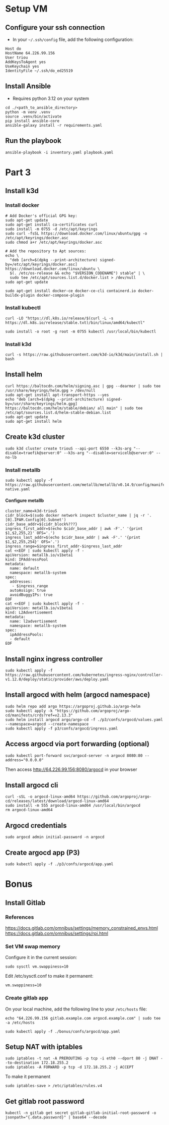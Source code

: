 # Setup VM

## Configure your ssh connection
    
* In your `~/.ssh/config` file, add the following configuration:
```text
Host do
HostName 64.226.99.156
User triou
AddKeysToAgent yes
UseKeychain yes
IdentityFile ~/.ssh/do_ed25519
```

## Install Ansible

* Requires python 3.12 on your system

```shell
cd ./<path_to_ansible_directory>
python -m venv .venv
source .venv/bin/activate
pip install ansible-core
ansible-galaxy install -r requirements.yaml
```

## Run the playbook

```shell
ansible-playbook -i inventory.yaml playbook.yaml 
```

# Part 3

## Install k3d

### Install docker
```shell
# Add Docker's official GPG key:
sudo apt-get update
sudo apt-get install ca-certificates curl
sudo install -m 0755 -d /etc/apt/keyrings
sudo curl -fsSL https://download.docker.com/linux/ubuntu/gpg -o /etc/apt/keyrings/docker.asc
sudo chmod a+r /etc/apt/keyrings/docker.asc

# Add the repository to Apt sources:
echo \
  "deb [arch=$(dpkg --print-architecture) signed-by=/etc/apt/keyrings/docker.asc] https://download.docker.com/linux/ubuntu \
  $(. /etc/os-release && echo "$VERSION_CODENAME") stable" | \
  sudo tee /etc/apt/sources.list.d/docker.list > /dev/null
sudo apt-get update

sudo apt-get install docker-ce docker-ce-cli containerd.io docker-buildx-plugin docker-compose-plugin
```

### Install kubectl

```shell
curl -LO "https://dl.k8s.io/release/$(curl -L -s https://dl.k8s.io/release/stable.txt)/bin/linux/amd64/kubectl"

sudo install -o root -g root -m 0755 kubectl /usr/local/bin/kubectl
```

### Install k3d
```shell
curl -s https://raw.githubusercontent.com/k3d-io/k3d/main/install.sh | bash
```

## Install helm
```shell
curl https://baltocdn.com/helm/signing.asc | gpg --dearmor | sudo tee /usr/share/keyrings/helm.gpg > /dev/null
sudo apt-get install apt-transport-https --yes
echo "deb [arch=$(dpkg --print-architecture) signed-by=/usr/share/keyrings/helm.gpg] https://baltocdn.com/helm/stable/debian/ all main" | sudo tee /etc/apt/sources.list.d/helm-stable-debian.list
sudo apt-get update
sudo apt-get install helm
```

## Create k3d cluster
```shell
sudo k3d cluster create triouS --api-port 6550 --k3s-arg "--disable=traefik@server:0" --k3s-arg "--disable=servicelb@server:0" --no-lb
```

### Install metallb
```shell
sudo kubectl apply -f https://raw.githubusercontent.com/metallb/metallb/v0.14.9/config/manifests/metallb-native.yaml
```

#### Configure metallb
```shell
cluster_name=k3d-triouS
cidr_block=$(sudo docker network inspect $cluster_name | jq -r '.[0].IPAM.Config[0].Subnet')
cidr_base_addr=${cidr_block%???}
ingress_first_addr=$(echo $cidr_base_addr | awk -F'.' '{print $1,$2,255,2}' OFS='.')
ingress_last_addr=$(echo $cidr_base_addr | awk -F'.' '{print $1,$2,255,254}' OFS='.')
ingress_range=$ingress_first_addr-$ingress_last_addr
cat <<EOF | sudo kubectl apply -f -
apiVersion: metallb.io/v1beta1
kind: IPAddressPool
metadata:
  name: default
  namespace: metallb-system
spec:
  addresses:
   - $ingress_range
  autoAssign: true
  avoidBuggyIPs: true
EOF
cat <<EOF | sudo kubectl apply -f -
apiVersion: metallb.io/v1beta1
kind: L2Advertisement
metadata:
  name: l2advertisement
  namespace: metallb-system
spec:
  ipAddressPools:
  - default
EOF
```

## Install nginx ingress controller

```shell
sudo kubectl apply -f https://raw.githubusercontent.com/kubernetes/ingress-nginx/controller-v1.12.0/deploy/static/provider/aws/deploy.yaml
```

## Install argocd with helm (argocd namespace)

```shell
sudo helm repo add argo https://argoproj.github.io/argo-helm
sudo kubectl apply -k "https://github.com/argoproj/argo-cd/manifests/crds?ref=v2.13.3"
sudo helm install argocd argo/argo-cd -f ./p3/confs/argocd/values.yaml --namespace=argocd --create-namespace
sudo kubectl apply -f p3/confs/argocd/ingress.yaml
```

## Access argocd via port forwarding (optional)
    
```shell
sudo kubectl port-forward svc/argocd-server -n argocd 8080:80 --address="0.0.0.0"
```
Then access http://64.226.99.156:8080/argocd in your browser

## Install argocd cli
```shell
curl -sSL -o argocd-linux-amd64 https://github.com/argoproj/argo-cd/releases/latest/download/argocd-linux-amd64
sudo install -m 555 argocd-linux-amd64 /usr/local/bin/argocd
rm argocd-linux-amd64
```

## Argocd credentials

```shell
sudo argocd admin initial-password -n argocd
```

## Create argocd app (P3)

```shell
sudo kubectl apply -f ./p3/confs/argocd/app.yaml
``` 

# Bonus

## Install Gitlab

### References

https://docs.gitlab.com/omnibus/settings/memory_constrained_envs.html
https://docs.gitlab.com/omnibus/settings/rpi.html

### Set VM swap memory

Configure it in the current session:
```shell
sudo sysctl vm.swappiness=10
```

Edit /etc/sysctl.conf to make it permanent:
```
vm.swappiness=10
``` 

### Create gitlab app

On your local machine, add the following line to your `/etc/hosts` file:
```shell
echo "64.226.99.156 gitlab.example.com argocd.example.com" | sudo tee -a /etc/hosts
```

```shell
sudo kubectl apply -f ./bonus/confs/argocd/app.yaml
```

## Setup NAT with iptables

```shell
sudo iptables -t nat -A PREROUTING -p tcp -i eth0 --dport 80 -j DNAT --to-destination 172.18.255.2
sudo iptables -A FORWARD -p tcp -d 172.18.255.2 -j ACCEPT
```

To make it permanent
```shell
sudo iptables-save > /etc/iptables/rules.v4
```

## Get gitlab root password
    
```shell
kubectl -n gitlab get secret gitlab-gitlab-initial-root-password -o jsonpath="{.data.password}" | base64 --decode
```